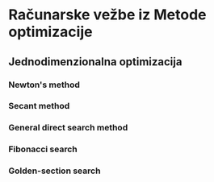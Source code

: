 # Računarske vežbe iz Metode optimizacije

## Jednodimenzionalna optimizacija

### Newton's method

### Secant method

### General direct search method

### Fibonacci search

### Golden-section search
